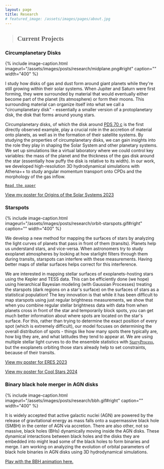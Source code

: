 ```yaml
---
layout: page
title: Research
# featured_image: /assets/images/pages/about.jpg
---
```

<script>
  $(document).ready(function() {
  setTimeout(function() { $("#preloader").fadeOut(1500); }, 100)
});
</script>
>## <span style="font-family:Caveat;">Current Projects</span>

### Circumplanetary Disks
{% include image-caption.html imageurl="/assets/images/posts/research/midplane.png#right" caption="" width="400" %}

I study how disks of gas and dust form around giant planets while they're still growing within their solar systems. When Jupiter and Saturn were first forming, they were surrounded by material that would eventually either become part of the planet (its atmosphere) or form their moons. This surrounding material can organize itself into what we call a "circumplanetary disk" - essentially a smaller version of a protoplanetary disk, the disk that forms around young stars.

Circumplanetary disks, of which the disk around [PDS 70 c](https://science.nasa.gov/exoplanet-catalog/pds-70-c/) is the first directly observed example, play a crucial role in the accretion of material onto planets, as well as in the formation of their satellite systems. By studying the properties of circumplanetary disks, we can gain insights into the role they play in shaping the Solar System and other planetary systems. We set up simulations like a virtual laboratory where we could control key variables: the mass of the planet and the thickness of the gas disk around the star (essentially how puffy the disk is relative to its width). In our work, we developed high-resolution 3D hydrodynamical simulations with Athena++ to study angular momentum transport onto CPDs and the morphology of the gas inflow. 

[`Read the paper`](https://ui.adsabs.harvard.edu/abs/2024arXiv241014896S/abstract)

<a href="/posters/Origins-poster-print.pdf" target="_blank">View my poster for Origins of the Solar Systems 2023</a>

<!-- ### <span style="font-family:Andale Mono;">Stellar spots of HAT-P-11</span> -->
### Starspots 
{% include image-caption.html imageurl="/assets/images/posts/research/orbit-starspots.gif#right" caption="" width="400" %}

We develop a new method for mapping the surfaces of stars by analyzing the light curves of planets that pass in front of them (transits). Planets help us understand stars, and vice-versa. When astronomers try to study exoplanet atmospheres by looking at how starlight filters through them during transits, starspots can interfere with these measurements. Having better maps of stellar surfaces helps correct for this interference.

We are interested in mapping stellar surfaces of exoplanets-hosting stars using the Kepler and TESS data. This can be efficiently done (we hope) using hierarchical Bayesian modeling (with Gaussian Processes) treating the starspots (dark regions on a star's surface) on the surfaces of stars as a statistical population! The key innovation is that while it has been difficult to map starspots using just regular brightness measurements, we show that when you combine regular stellar brightness data with data from when planets cross in front of the star and temporarily block spots, you can get much better information about where spots are located on the star's surface. For this, rather than trying to determine the exact position of every spot (which is extremely difficult), our model focuses on determining the overall distribution of spots - things like how many spots there typically are, how big they are, and what latitudes they tend to appear at. We are using multiple stellar light curves to do the ensemble statistics with [<span style="font-family:American Typewriter;">StarryProcess</span>](https://starry-process.readthedocs.io/en/latest/), but the exoplanets orbiting those stars already help to set constraints, because of their transits.

<a href="/posters/ERES-poster-print.pdf" target="_blank">View my poster for ERES 2023</a>

<a href="/posters/CoolStarsPoster.pdf" target="_blank">View my poster for Cool Stars 2024</a>

<!-- ### <span style="font-family:Andale Mono;">Binary black hole merger in AGN disks</span> -->
### Binary black hole merger in AGN disks
{% include image-caption.html imageurl="/assets/images/posts/research/bbh.gif#right" caption="" width="400" %}

It is widely accepted that active galactic nuclei (AGN) are powered by the release of gravitational energy as mass falls onto a supermassive black hole (SMBH) in the center of AGN via accretion. There are also other, not so massive, black holes (BHs) dynamically moving inside the AGN disks. These dynamical interactions between black holes and the disks they are embedded into might lead some of the black holes to form binaries and merge. I am working on analyzing the evolution of orbital parameters of black hole binaries in AGN disks using 3D hydrodynamical simulations. 

<a href="https://lavinia.as.arizona.edu/~rixin/forCL/BBHdisk_SabinaSetup_animation.html" target="_blank">Play with the BBH animation here.</a>

<!-- ### <span style="font-family:Andale Mono;">Migration of planets in protoplanetary disks</span> -->
<!-- ### Migration of planets in protoplanetary disks
{% include image-caption.html imageurl="/assets/images/posts/research/den_smr3.png#right" caption="" width="400" %}

Planetary systems are dynamic places. As the planet's tidal force exerts a torque on the disk, the back-reaction from the disk also torques the planet, causing it to migrate. In this project, we are concerned about Type I migration - the migration of low-mass planets. Particularly, we aim to investigate the migration due to thermal torques, considering the planet as a luminous object extracting thermal energy on the disk.
This work is conducted under the supervision of [Professor Phil Armitage](http://www.astro.sunysb.edu/parmitage/) (Stony Brook/CCA) and [Dr. Yan-Fei Jiang](https://jiangyanfei1986.wixsite.com/yanfei-homepage/home) (CCA). -->

<!-- >## <span style="font-family:Caveat;">Past Projects</span> -->

<!-- ### <span style="font-family:Andale Mono;">Black Hole Mimickers</span> -->
<!-- ### Black Hole Mimickers
{% include image-caption.html imageurl="/assets/images/posts/research/bhmims.jpg#right" caption="" width="100" %}

We investigated the properties of particle collisions in the vicinity of compact objects that deviate from the usual black hole solutions of general relativity. We assumed static axisymmetric spacetimes where the spherical symmetry is broken by the presence of some quadrupole. As test metrics, we used two well-known Weyl solutions, the Erez-Rosen and the Zipoy-Voorhees solution. We calculated the center of mass energy for particle collisions that take place at the ISCO and find it to depend on the deformation parameters. We also investigated the "near-horizon" collisions and find that the behavior deviates from that of Schwarzschild, particularly in the case of prolate deformations. This work was done under the supervision of [Professor Daniele Malafarina](https://ssh.nu.edu.kz/faculty/daniele-malafarina-phd/) at Nazarbayev University.

[`Read the paper`](https://arxiv.org/pdf/2009.12839.pdf) -->

<!-- ### <span style="font-family:Andale Mono;">Star Formation</span> -->
<!-- ### Star Formation
{% include image-caption.html imageurl="/assets/images/posts/research/skeleton_RHT_NH.png#right" caption="" %}

We analyzed the relative orientation of the magnetic field structure in Monoceros OB1 region, which is important for the understanding of how the magnetic field affects the evolution of the interstellar medium and the formation of stars. I used Rolling Hough Transform to run the detection algorithms for data from Planck and Herschel telescopes. The purpose of the technique is to find imperfect instances of objects within a certain class of shapes by a voting procedure. In this work, Hough transform was concerned with the identification of lines in the image. To analyze the direction of the filaments, I reconfigured the intensity map making it "skeleton"-structured. Because the "skeleton" is a sequence of points, it helped to find a clear point of branching of the filaments by the "neighboring method". This work was conducted under [Dr. Dana Alina](https://ssh.nu.edu.kz/faculty/dana-alina-phd/) and [Professor Ernazar Abdikamalov](https://ernazarabdikamalov.wordpress.com) at Nazarbayev University. 

[`Read the paper`](https://arxiv.org/pdf/2007.15344.pdf) -->